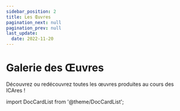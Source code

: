 ```yaml
---
sidebar_position: 2
title: Les Œuvres
pagination_next: null
pagination_prev: null
last_update:
  date: 2022-11-20
---
```


# Galerie des Œuvres

Découvrez ou redécouvrez toutes les œuvres produites au cours des ICAres !

import DocCardList from '@theme/DocCardList';

<DocCardList className='hide-icons' />
